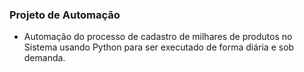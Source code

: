 ### Projeto de Automação 
- Automação do processo de cadastro de milhares de produtos no Sistema 
usando Python para ser executado de forma diária e sob demanda.
